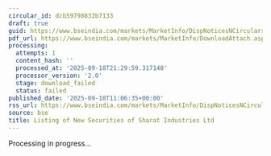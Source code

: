 ```yaml
---
circular_id: dcb59798832b7133
draft: true
guid: https://www.bseindia.com/markets/MarketInfo/DispNoticesNCirculars.aspx?Noticeid={F49E371C-CA0F-442C-AA45-B55E1C00F3E1}&noticeno=20250918-22&dt=09/18/2025&icount=22&totcount=63&flag=0
pdf_url: https://www.bseindia.com/markets/MarketInfo/DownloadAttach.aspx?id=20250918-22&attachedId=
processing:
  attempts: 1
  content_hash: ''
  processed_at: '2025-09-18T21:29:59.317148'
  processor_version: '2.0'
  stage: download_failed
  status: failed
published_date: '2025-09-18T11:06:35+00:00'
rss_url: https://www.bseindia.com/markets/MarketInfo/DispNoticesNCirculars.aspx?Noticeid={F49E371C-CA0F-442C-AA45-B55E1C00F3E1}&noticeno=20250918-22&dt=09/18/2025&icount=22&totcount=63&flag=0
source: bse
title: Listing of New Securities of Sharat Industries Ltd
---
```


Processing in progress...